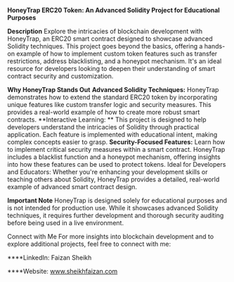 **HoneyTrap ERC20 Token: An Advanced Solidity Project for Educational Purposes**

**Description**
Explore the intricacies of blockchain development with HoneyTrap, an ERC20 smart contract designed to showcase advanced Solidity techniques. This project goes beyond the basics, offering a hands-on example of how to implement custom token features such as transfer restrictions, address blacklisting, and a honeypot mechanism. It's an ideal resource for developers looking to deepen their understanding of smart contract security and customization.

**Why HoneyTrap Stands Out**
**Advanced Solidity Techniques:**
HoneyTrap demonstrates how to extend the standard ERC20 token by incorporating unique features like custom transfer logic and security measures. This provides a real-world example of how to create more robust smart contracts.
**Interactive Learning: **
This project is designed to help developers understand the intricacies of Solidity through practical application. Each feature is implemented with educational intent, making complex concepts easier to grasp.
**Security-Focused Features:**
Learn how to implement critical security measures within a smart contract. HoneyTrap includes a blacklist function and a honeypot mechanism, offering insights into how these features can be used to protect tokens.
Ideal for Developers and Educators: Whether you're enhancing your development skills or teaching others about Solidity, HoneyTrap provides a detailed, real-world example of advanced smart contract design.


**Important Note**
HoneyTrap is designed solely for educational purposes and is not intended for production use. While it showcases advanced Solidity techniques, it requires further development and thorough security auditing before being used in a live environment.

Connect with Me
For more insights into blockchain development and to explore additional projects, feel free to connect with me:

****LinkedIn: Faizan Sheikh

****Website: www.sheikhfaizan.com
